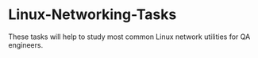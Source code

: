 # Linux-Networking-Tasks
These tasks will help to study most common Linux network utilities for QA engineers.
